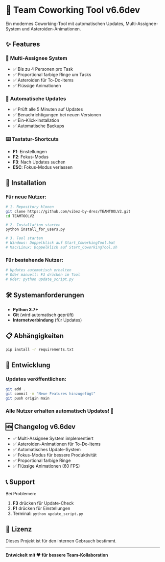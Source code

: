 # 🚀 Team Coworking Tool v6.6dev

Ein modernes Coworking-Tool mit automatischen Updates, Multi-Assignee-System und Asteroiden-Animationen.

## ✨ Features

### 🎯 **Multi-Assignee System**
- ✅ Bis zu 4 Personen pro Task
- ✅ Proportional farbige Ringe um Tasks
- ✅ Asteroiden für To-Do-Items
- ✅ Flüssige Animationen

### 🔄 **Automatische Updates**
- ✅ Prüft alle 5 Minuten auf Updates
- ✅ Benachrichtigungen bei neuen Versionen
- ✅ Ein-Klick-Installation
- ✅ Automatische Backups

### ⌨️ **Tastatur-Shortcuts**
- **F1**: Einstellungen
- **F2**: Fokus-Modus
- **F3**: Nach Updates suchen
- **ESC**: Fokus-Modus verlassen

## 🚀 Installation

### **Für neue Nutzer:**

```bash
# 1. Repository klonen
git clone https://github.com/vibez-by-drez/TEAMTOOLV2.git
cd TEAMTOOLV2

# 2. Installation starten
python install_for_users.py

# 3. Tool starten
# Windows: Doppelklick auf Start_CoworkingTool.bat
# Mac/Linux: Doppelklick auf Start_CoworkingTool.sh
```

### **Für bestehende Nutzer:**

```bash
# Updates automatisch erhalten
# Oder manuell: F3 drücken im Tool
# Oder: python update_script.py
```

## 🛠️ Systemanforderungen

- **Python 3.7+**
- **Git** (wird automatisch geprüft)
- **Internetverbindung** (für Updates)

## 📋 Abhängigkeiten

```bash
pip install -r requirements.txt
```

## 🔧 Entwicklung

### **Updates veröffentlichen:**
```bash
git add .
git commit -m "Neue Features hinzugefügt"
git push origin main
```

### **Alle Nutzer erhalten automatisch Updates!** 🎉

## 🆕 Changelog v6.6dev

- ✅ Multi-Assignee System implementiert
- ✅ Asteroiden-Animationen für To-Do-Items
- ✅ Automatisches Update-System
- ✅ Fokus-Modus für bessere Produktivität
- ✅ Proportional farbige Ringe
- ✅ Flüssige Animationen (60 FPS)

## 📞 Support

Bei Problemen:
1. **F3** drücken für Update-Check
2. **F1** drücken für Einstellungen
3. Terminal: `python update_script.py`

## 📄 Lizenz

Dieses Projekt ist für den internen Gebrauch bestimmt.

---

**Entwickelt mit ❤️ für bessere Team-Kollaboration**
